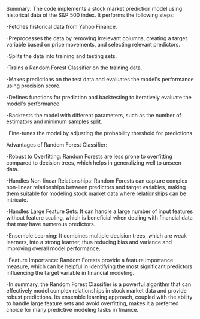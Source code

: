 Summary:
The code implements a stock market prediction model using historical data of the S&P 500 index. It performs the following steps:

-Fetches historical data from Yahoo Finance.

-Preprocesses the data by removing irrelevant columns, creating a target variable based on price movements, and selecting relevant predictors.

-Splits the data into training and testing sets.

-Trains a Random Forest Classifier on the training data.

-Makes predictions on the test data and evaluates the model's performance using precision score.

-Defines functions for prediction and backtesting to iteratively evaluate the model's performance.

-Backtests the model with different parameters, such as the number of estimators and minimum samples split.

-Fine-tunes the model by adjusting the probability threshold for predictions.

Advantages of Random Forest Classifier:

-Robust to Overfitting: Random Forests are less prone to overfitting compared to decision trees, which helps in generalizing well to unseen data.

-Handles Non-linear Relationships: Random Forests can capture complex non-linear relationships between predictors and target variables, making them suitable for modeling stock market data where relationships can be intricate.

-Handles Large Feature Sets: It can handle a large number of input features without feature scaling, which is beneficial when dealing with financial data that may have numerous predictors.

-Ensemble Learning: It combines multiple decision trees, which are weak learners, into a strong learner, thus reducing bias and variance and improving overall model performance.

-Feature Importance: Random Forests provide a feature importance measure, which can be helpful in identifying the most significant predictors influencing the target variable in financial modeling.

-In summary, the Random Forest Classifier is a powerful algorithm that can effectively model complex relationships in stock market data and provide robust predictions. Its ensemble learning approach, coupled with the ability to handle large feature sets and avoid overfitting, makes it a preferred choice for many predictive modeling tasks in finance.




